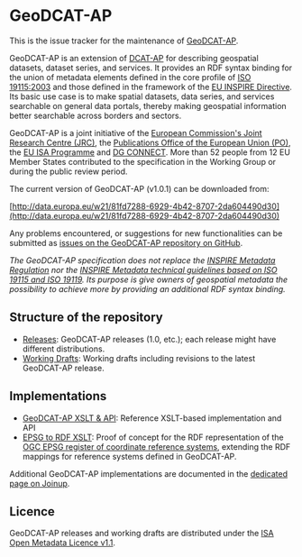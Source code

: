 # GeoDCAT-AP

This is the issue tracker for the maintenance of [GeoDCAT-AP](http://data.europa.eu/w21/c9dae5aa-c3d0-43a7-96e3-9f16cd8d5b6d).

GeoDCAT-AP is an extension of [DCAT-AP](http://data.europa.eu/w21/ac376c94-74cf-4dd7-ade7-267d6a4ec4dc) for describing geospatial datasets, dataset series, and services. It provides an RDF syntax binding for the union of metadata elements defined in the core profile of [ISO 19115:2003](https://www.iso.org/standard/26020.html) and those defined in the framework of the [EU INSPIRE Directive](https://inspire.ec.europa.eu/). Its basic use case is to make spatial datasets, data series, and services searchable on general data portals, thereby making geospatial information better searchable across borders and sectors.

GeoDCAT-AP is a joint initiative of the [European Commission's Joint Research Centre (JRC)](https://ec.europa.eu/jrc/), the [Publications Office of the European Union (PO)](https://publications.europa.eu/), the [EU ISA Programme](https://ec.europa.eu/isa2/) and [DG CONNECT](https://ec.europa.eu/info/departments/communications-networks-content-and-technology). More than 52 people from 12 EU Member States contributed to the specification in the Working Group or during the public review period.

The current version of GeoDCAT-AP (v1.0.1) can be downloaded from:

[http://data.europa.eu/w21/81fd7288-6929-4b42-8707-2da604490d30](http://data.europa.eu/w21/81fd7288-6929-4b42-8707-2da604490d30)

Any problems encountered, or suggestions for new functionalities can be submitted as [issues on the GeoDCAT-AP repository on GitHub](https://github.com/SEMICeu/GeoDCAT-AP/issues). 

*The GeoDCAT-AP specification does not replace the [INSPIRE Metadata Regulation](http://eur-lex.europa.eu/eli/reg/com/2008/1205) nor the [INSPIRE Metadata technical guidelines based on ISO 19115 and ISO 19119](https://inspire.ec.europa.eu/id/document/tg/metadata-iso19139). Its purpose is give owners of geospatial metadata the possibility to achieve more by providing an additional RDF syntax binding.*

## Structure of the repository

- [Releases](./releases/): GeoDCAT-AP releases (1.0, etc.); each release might have different distributions.
- [Working Drafts](./drafts/): Working drafts including revisions to the latest GeoDCAT-AP release.

## Implementations

- [GeoDCAT-AP XSLT & API](https://github.com/SEMICeu/iso-19139-to-dcat-ap): Reference XSLT-based implementation and API
- [EPSG to RDF XSLT](https://github.com/SEMICeu/epsg-to-rdf): Proof of concept for the RDF representation of the [OGC EPSG register of coordinate reference systems](http://www.opengis.net/def/crs/EPSG/0/), extending the RDF mappings for reference systems defined in GeoDCAT-AP.

Additional GeoDCAT-AP implementations are documented in the [dedicated page on Joinup](https://joinup.ec.europa.eu/document/geodcat-ap-implementations).

## Licence

GeoDCAT-AP releases and working drafts are distributed under the [ISA Open Metadata Licence v1.1](https://joinup.ec.europa.eu/licence/isa-open-metadata-licence-v11).

